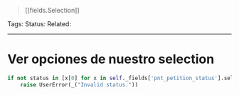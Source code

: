 > [[fields.Selection]]

Tags: 
Status: 
Related: 

___

# Ver opciones de nuestro selection

```python
if not status in [x[0] for x in self._fields['pnt_petition_status'].selection]:  
    raise UserError(_("Invalid status."))
```